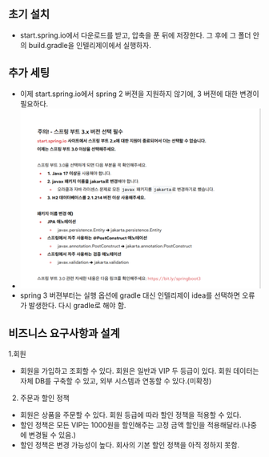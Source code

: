 ## 초기 설치
- start.spring.io에서 다운로드를 받고, 압축을 푼 뒤에 저장한다. 그 후에 그 폴더 안의
  build.gradle을 인텔리제이에서 실행하자.

## 추가 세팅
- 이제 start.spring.io에서 spring 2 버젼을 지원하지 않기에, 3 버젼에 대한 변경이 필요하다.
- ![img_1.png](img_1.png)
- spring 3 버젼부터는 실행 옵션에 gradle 대신 인텔리제이 idea를 선택하면 오류가 발생한다. 
다시 gradle로 해야 함.

## 비즈니스 요구사항과 설계
1.회원
- 회원을 가입하고 조회할 수 있다. 회원은 일반과 VIP 두 등급이 있다. 회원 데이터는 자체 DB를
구축할 수 있고, 외부 시스템과 연동할 수 있다.(미확정)
2. 주문과 할인 정책
- 회원은 상품을 주문할 수 있다. 회원 등급에 따라 할인 정책을 적용할 수 있다.
- 할인 정책은 모든 VIP는 1000원을 할인해주는 고정 금액 할인을 적용해달라.(나중에 변경될 수 있음.)
- 할인 정책은 변경 가능성이 높다. 회사의 기본 할인 정책을 아직 정하지 못함.